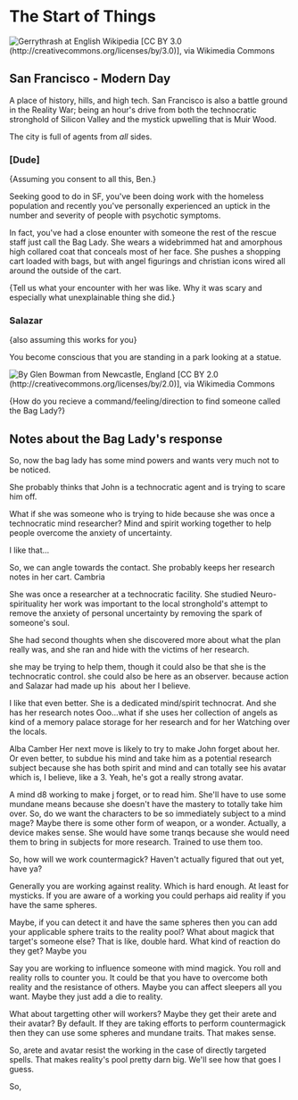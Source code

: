 # The Start of Things

  ![Gerrythrash at English Wikipedia [CC BY 3.0 (http://creativecommons.org/licenses/by/3.0)], via Wikimedia Commons](https://upload.wikimedia.org/wikipedia/commons/thumb/8/86/Bay_Bride_from_Yerba_Buena_Island.JPG/640px-Bay_Bride_from_Yerba_Buena_Island.JPG)

## San Francisco - Modern Day 

  A place of history, hills, and high tech. San Francisco is also a battle ground in the Reality War; being an hour's drive from both the technocratic stronghold of Silicon Valley and the mystick upwelling that is Muir Wood.

  The city is full of agents from _all_ sides. 

### \[Dude\]

  {Assuming you consent to all this, Ben.}

  Seeking good to do in SF, you've been doing work with the homeless population and recently you've personally experienced an uptick in the number and severity of people with psychotic symptoms. 

  In fact, you've had a close enounter with someone the rest of the rescue staff just call the Bag Lady. She wears a widebrimmed hat and amorphous high collared coat that conceals most of her face. She pushes a shopping cart loaded with bags, but with angel figurings and christian icons wired all around the outside of the cart. 

  {Tell us what your encounter with her was like. Why it was scary and especially what unexplainable thing she did.} 

### Salazar 

  {also assuming this works for you}

  You become conscious that you are standing in a park looking at a statue. 
  
  ![By Glen Bowman from Newcastle, England [CC BY 2.0 (http://creativecommons.org/licenses/by/2.0)], via Wikimedia Commons](https://upload.wikimedia.org/wikipedia/commons/thumb/2/21/Bufano_statue_and_stars_and_stripes_flag_-_Great_Meadow_Park_at_Fort_Mason_-_San_Francisco%2C_California%2C_USA_%2821001399300%29.jpg/450px-Bufano_statue_and_stars_and_stripes_flag_-_Great_Meadow_Park_at_Fort_Mason_-_San_Francisco%2C_California%2C_USA_%2821001399300%29.jpg)

  {How do you recieve a command/feeling/direction to find someone called the Bag Lady?}


## Notes about the Bag Lady's response
So, now the bag lady has some mind powers and wants very much not to be noticed. 

She probably thinks that John is a technocratic agent and is trying to scare him off. 

What if she was someone who is trying to hide because she was once a technocratic mind researcher? 
Mind and spirit working together to help people overcome the anxiety of uncertainty. 

I like that…



So, we can angle towards the contact. 
She probably keeps her research notes in her cart. 
Cambria 

She was once a researcher at a technocratic facility. 
​She studied Neuro-spirituality
her work was important to the local stronghold's attempt to remove the anxiety of personal uncertainty by removing the spark of someone's soul. 

She had second thoughts when she discovered more about what the plan really was, and she ran and hide with the victims of her research. 

she may be trying to help them, though it could also be that she is the technocratic control. she could also be here as an observer. 
because action and Salazar had made up his ​ about her I believe. 


I like that even better. She is a dedicated mind/spirit technocrat. And she has her research notes
Ooo…what if she uses her collection of angels as kind of a memory palace storage for her research and for her 
Watching over the locals. 


Alba Camber 
Her next move is likely to try to make John forget about her. Or even better, to subdue his mind and take him as a potential research subject because she has both spirit and mind and can totally see his avatar which is, I believe, like a 3. 
Yeah, he's got a really strong avatar. 

A mind d8 working to make j forget, or to read him. She'll have to use some mundane means because she doesn't have the mastery to totally take him over. 
So, do we want the characters to be so immediately subject to a mind mage?
Maybe there is some other form of weapon, or a wonder. 
Actually, a device makes sense. She would have some tranqs because she would need them to bring in subjects for more research. 
Trained to use them too. 

So, how will we work countermagick? Haven't actually figured that out yet, have ya?

Generally you are working against reality. Which is hard enough. At least for mysticks. 
If you are aware of a working you could perhaps aid reality if you have the same spheres. 

Maybe, if you can detect it and have the same spheres then you can add your applicable sphere traits to the reality pool? 
What about magick that target's someone else? That is like, double hard.
What kind of reaction do they get? Maybe you 

Say you are working to influence someone with mind magick. You roll and reality rolls to counter you. It could be that you have to overcome both reality and the resistance of others. Maybe you can affect sleepers all you want. Maybe they just add a die to reality.

What about targetting other will workers? Maybe they get their arete and their avatar? By default. 
If they are taking efforts to perform countermagick then they can use some spheres and mundane traits. 
That makes sense. 

So, arete and avatar resist the working in the case of directly targeted spells. 
That makes reality's pool pretty darn big.
We'll see how that goes I guess. 

So, 









